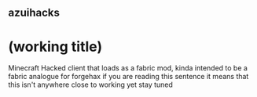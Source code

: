 ## azuihacks
# (working title)
Minecraft Hacked client that loads as a fabric mod, kinda intended to be a fabric analogue for forgehax
if you are reading this sentence it means that this isn't anywhere close to working yet stay tuned
